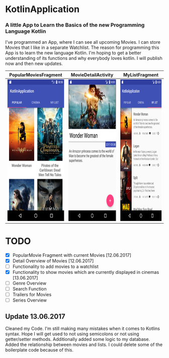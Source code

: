 # KotlinApplication

### A little App to Learn the Basics of the new Programming Language Kotlin

I've programmed an App, where I can see all upcoming Movies. I can store Movies that I like in a separate Watchlist. The reason for programming this App is to learn the new language Kotlin. I'm hoping to get a better understanding of its functions and why everybody loves kotlin. I will publish now and then new updates.


PopularMoviesFragment            |  MovieDetailActivity |  MyListFragment
:-------------------------:|:-------------------------:|:-------------------------:
<img src="https://github.com/LeonErath/KotlinApplication/blob/master/screenshots/PopularMovies.png" data-canonical-src="https://raw.githubusercontent.com/LeonErath/KotlinApplication/master/screenshots/PopularMovies.png" width="250" height="450" />                            |  <img src="https://github.com/LeonErath/KotlinApplication/blob/master/screenshots/MovieDetail.png" data-canonical-src="https://raw.githubusercontent.com/LeonErath/KotlinApplication/master/screenshots/MovieDetail.png" width="250" height="450" />         |  <img src="https://github.com/LeonErath/KotlinApplication/blob/master/screenshots/Watchlist.png" data-canonical-src="https://raw.githubusercontent.com/LeonErath/KotlinApplication/master/screenshots/Watchlist.png" width="250" height="450" />

# TODO
- [x] PopularMovie Fragment with current Movies [12.06.2017]
- [x] Detail Overview of Movies [12.06.2017]
- [ ] Functionality to add movies to a watchlist
- [x] Functionality to show movies which are currently displayed in cinemas [13.06.2017]
- [ ] Genre Overview
- [ ] Search Function
- [ ] Trailers for Movies
- [ ] Series Overview

## Update 13.06.2017

Cleaned my Code. I'm still making many mistakes when it comes to Kotlins syntax. Hope I will get used to not using semicolons or not using getter/setter methods. Additionally added some logic to my database. Added the relationship between movies and lists. I could delete some of the boilerplate code because of this.

